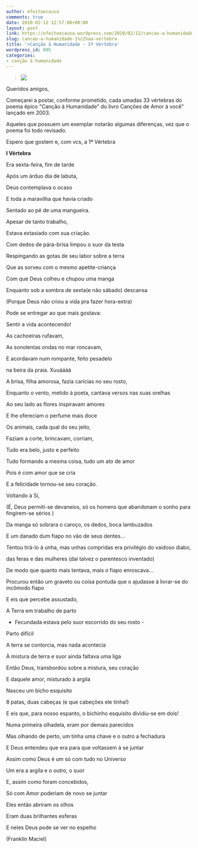 ```yaml
---
author: efeitoecausa
comments: true
date: 2010-02-12 12:57:00+00:00
layout: post
link: https://efeitoecausa.wordpress.com/2010/02/12/cancao-a-humanidade-1%c2%aa-vertebra/
slug: cancao-a-humanidade-1%c2%aa-vertebra
title: '>Canção à Humanidade - 1ª Vértebra'
wordpress_id: 895
categories:
- canção à humanidade
---
```


>[![](http://www.studiomzo.com.br/olhoazul.gif)](http://www.studiomzo.com.br/olhoazul.gif)
  
Queridos amigos,
  
Começarei a postar, conforme prometido, cada umadas 33 vértebras do poema épico "Canção á Humanidade" do livro Canções de Amor à você" lançado em 2003.
  
Aqueles que possuem um exemplar notarão algumas diferenças, vez que o poema foi todo revisado.
  

  
Espero que gostem e, com vcs, a 1ª Vértebra
  

  
	 	 

**I Vértebra**


  


Era sexta-feira, fim de tarde

Após um árduo dia de labuta,

Deus contemplava o ocaso

E toda a maravilha que havia criado

Sentado ao pé de uma mangueira.


  


Apesar de tanto trabalho,

Estava extasiado com sua criação.


  


Com dedos de pára-brisa limpou o suor da testa

Respingando as gotas de seu labor sobre a terra

Que as sorveu com o mesmo apetite-criança

Com que Deus colheu e chupou uma manga


  


Enquanto sob a sombra de sexta(e não sábado) descansa

(Porque Deus não criou a vida pra fazer hora-extra)

Pode se entregar ao que mais gostava:

Sentir a vida acontecendo!


  


As cachoeiras rufavam, 

As sonolentas ondas no mar roncavam,

E acordavam num rompante, feito pesadelo

na beira da praia. Xuuáááá

A brisa, filha amorosa, fazia carícias no seu rosto,

Enquanto o vento, metido à poeta, cantava versos nas suas orelhas


  


Ao seu lado as flores inspiravam amores

E lhe ofereciam o perfume mais doce

Os animais, cada qual do seu jeito,

Faziam a corte, brincavam, corriam,


  


Tudo era belo, justo e perfeito

Tudo formando a mesma coisa, tudo um ato de amor

Pois é com amor que se cria

E a felicidade tornou-se seu coração.


  


Voltando à Si,

(É, Deus permiti-se devaneios, só os homens que abandonam o sonho para fingirem-se sérios )

Da manga só sobrara o caroço, os dedos, boca lambuzados

E um danado dum fiapo no vão de seus dentes...

Tentou tirá-lo à unha, mas unhas compridas era privilégio do vaidoso diabo, 

das feras e das mulheres (daí talvez o parentesco inventado)

De modo que quanto mais tentava, mais o fiapo enroscava...

Procurou então um graveto ou coisa pontuda que o ajudasse à livrar-se do incômodo fiapo

E eis que percebe assustado,

A Terra em trabalho de parto

- Fecundada estava pelo suor escorrido do seu rosto -


  


Parto difícil

A terra se contorcia, mas nada acontecia

À mistura de terra e suor ainda faltava uma liga

Então Deus, transbordou sobre a mistura, seu coração

E daquele amor, misturado à argila

Nasceu um bicho esquisito

8 patas, duas cabeças (e que cabeções ele tinha!)

E eis que, para nosso espanto, o bichinho esquisito dividiu-se em dois!


  


Numa primeira olhadela, eram por demais parecidos

Mas olhando de perto, um tinha uma chave e o outro a fechadura

E Deus entendeu que era para que voltassem à se juntar

Assim como Deus é um só com tudo no Universo


  


Um era a argila e o outro, o suor

E, assim como foram concebidos,

Só com Amor poderiam de novo se juntar


  


Eles então abriram os olhos

Eram duas brilhantes esferas

E neles Deus pode se ver no espelho


  


(Franklin Maciel)
  



  

